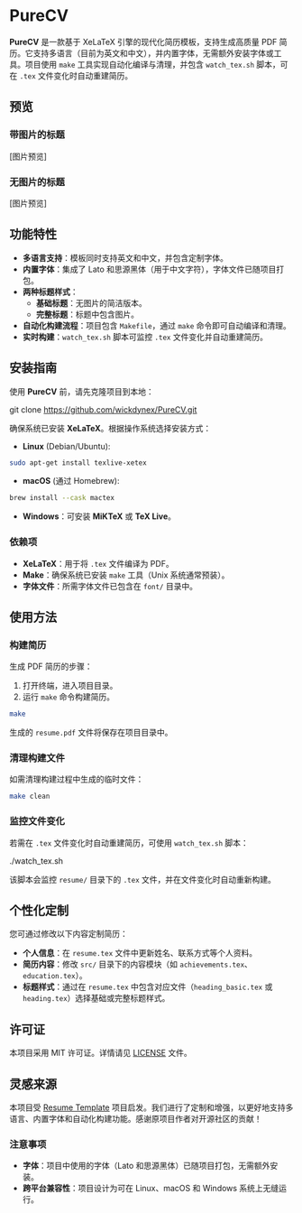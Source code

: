 # PureCV

**PureCV** 是一款基于 XeLaTeX 引擎的现代化简历模板，支持生成高质量 PDF 简历。它支持多语言（目前为英文和中文），并内置字体，无需额外安装字体或工具。项目使用 `make` 工具实现自动化编译与清理，并包含 `watch_tex.sh` 脚本，可在 `.tex` 文件变化时自动重建简历。

## 预览

### 带图片的标题

[图片预览]

### 无图片的标题

[图片预览]

## 功能特性

- **多语言支持**：模板同时支持英文和中文，并包含定制字体。
- **内置字体**：集成了 Lato 和思源黑体（用于中文字符），字体文件已随项目打包。
- **两种标题样式**：
  - **基础标题**：无图片的简洁版本。
  - **完整标题**：标题中包含图片。
- **自动化构建流程**：项目包含 `Makefile`，通过 `make` 命令即可自动编译和清理。
- **实时构建**：`watch_tex.sh` 脚本可监控 `.tex` 文件变化并自动重建简历。

## 安装指南

使用 **PureCV** 前，请先克隆项目到本地：

git clone https://github.com/wickdynex/PureCV.git

确保系统已安装 **XeLaTeX**。根据操作系统选择安装方式：

- **Linux** (Debian/Ubuntu):

```bash
sudo apt-get install texlive-xetex
```

- **macOS** (通过 Homebrew):

```bash
brew install --cask mactex
```

- **Windows**：可安装 **MiKTeX** 或 **TeX Live**。

### 依赖项

- **XeLaTeX**：用于将 `.tex` 文件编译为 PDF。
- **Make**：确保系统已安装 `make` 工具（Unix 系统通常预装）。
- **字体文件**：所需字体文件已包含在 `font/` 目录中。

## 使用方法

### 构建简历

生成 PDF 简历的步骤：

1. 打开终端，进入项目目录。
2. 运行 `make` 命令构建简历。

```bash
make
```

生成的 `resume.pdf` 文件将保存在项目目录中。

### 清理构建文件

如需清理构建过程中生成的临时文件：

```bash
make clean
```

### 监控文件变化

若需在 `.tex` 文件变化时自动重建简历，可使用 `watch_tex.sh` 脚本：

./watch_tex.sh

该脚本会监控 `resume/` 目录下的 `.tex` 文件，并在文件变化时自动重新构建。

## 个性化定制


您可通过修改以下内容定制简历：

- **个人信息**：在 `resume.tex` 文件中更新姓名、联系方式等个人资料。
- **简历内容**：修改 `src/` 目录下的内容模块（如 `achievements.tex`、`education.tex`）。
- **标题样式**：通过在 `resume.tex` 中包含对应文件（`heading_basic.tex` 或 `heading.tex`）选择基础或完整标题样式。

## 许可证

本项目采用 MIT 许可证。详情请见 [LICENSE](LICENSE) 文件。

## 灵感来源

本项目受 [Resume Template](https://github.com/aserador/resume-template) 项目启发。我们进行了定制和增强，以更好地支持多语言、内置字体和自动化构建功能。感谢原项目作者对开源社区的贡献！

### 注意事项

- **字体**：项目中使用的字体（Lato 和思源黑体）已随项目打包，无需额外安装。
- **跨平台兼容性**：项目设计为可在 Linux、macOS 和 Windows 系统上无缝运行。
